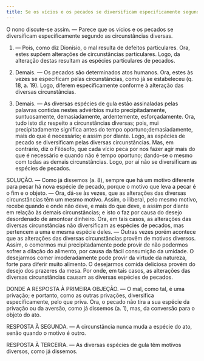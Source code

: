 ```yaml
---
title: Se os vícios e os pecados se diversificam especificamente segundo as circunstâncias diversas
---
```


O nono discute-se assim. ― Parece que os vícios e os pecados se diversificam especificamente segundo as circunstâncias diversas.  

1. ― Pois, como diz Dionísio, o mal resulta de defeitos particulares. Ora, estes supõem alterações de circunstâncias particulares. Logo, da alteração destas resultam as espécies particulares de pecados.  

2. Demais. ― Os pecados são determinados atos humanos. Ora, estes às vezes se especificam pelas circunstâncias, como já se estabeleceu (q. 18, a. 19). Logo, diferem especificamente conforme à alteração das diversas circunstâncias.  

3. Demais. ― As diversas espécies de gula estão assinaladas pelas palavras contidas nestes advérbios muito      precipitadamente,       suntuosamente,        demasiadamente,        ardentemente, esforçadamente. Ora,      tudo    isto   diz    respeito    a    circunstâncias     diversas;  pois, mui precipitadamente significa antes do tempo oportuno;demasiadamente, mais do que é necessário; e assim por diante. Logo, as espécies de pecado se diversificam pelas diversas circunstâncias.  Mas, em contrário, diz o Filósofo, que cada vício peca por nos fazer agir mais do que é necessário e quando não é tempo oportuno; dando-se o mesmo com todas as demais circunstâncias. Logo, por aí não se diversificam as espécies de pecados.  

SOLUÇÃO. ― Como já dissemos (a. 8), sempre que há um motivo diferente para pecar há nova espécie de pecado, porque o motivo que leva a pecar é o fim e o objeto. ― Ora, dá-se às vezes, que as alterações das diversas circunstâncias têm um mesmo motivo. Assim, o iliberal, pelo mesmo motivo, recebe quando e onde não deve, e mais do que deve, e assim por diante em relação às demais circunstâncias; e isto o faz por causa do desejo desordenado de amontoar dinheiro. Ora, em tais casos, as alterações das diversas circunstâncias não diversificam as espécies de pecados, mas pertencem a uma e mesma espécie deles. ― Outras vezes porém acontece que as alterações das diversas circunstâncias provêm de motivos diversos. Assim, o comermos mui precipitadamente pode provir de não podermos sofrer a dilação do alimento, por causa da fácil consumição da umidade. O desejarmos comer imoderadamente pode provir da virtude da natureza, forte para diferir muito alimento. O desejarmos comida deliciosa provém do desejo dos prazeres da mesa. Por onde, em tais casos, as alterações das diversas circunstâncias causam as diversas espécies de pecados.  

DONDE A RESPOSTA À PRIMEIRA OBJEÇÃO. ― O mal, como tal, é uma privação; e portanto, como as outras privações, diversifica especificamente, pelo que priva. Ora, o pecado não tira a sua espécie da privação ou da aversão, como já dissemos (a. 1), mas, da conversão para o objeto do ato.  

RESPOSTA À SEGUNDA. ― A circunstância nunca muda a espécie do ato, senão quando o motivo é outro.  

RESPOSTA À TERCEIRA. ― As diversas espécies de gula têm motivos diversos, como já dissemos.